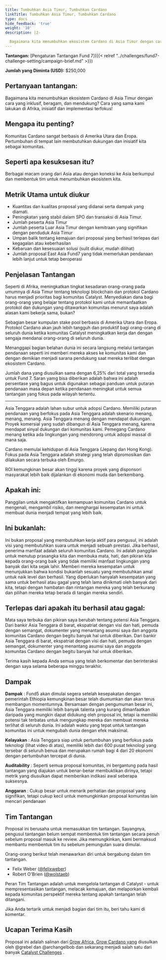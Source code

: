 ```yaml
---
title: Tumbuhkan Asia Timur, Tumbuhkan Cardano
linkTitle: Tumbuhkan Asia Timur, Tumbuhkan Cardano
type: docs
hide_feedback: 'true'
weight: '10'
description: |2-

  Bagaimana kita menumbuhkan ekosistem Cardano di Asia Timur dengan cara yang inklusif, beragam, dan mendukung? Cara yang sama kami lakukan di Afrika, inisiatif dan implementasi terfokus!
---
```


**Tantangan:** [Pengaturan Tantangan Fund 7]({{&lt; relref "../challenges/fund7-challenge-setting/campaign-brief.md" &gt;}})

[](https://cardano.ideascale.com/a/dtd/Grow-Southeast-Asia-Grow-Cardano/367250-48088)

**Jumlah yang Diminta (USD):** $250,000

## Pertanyaan tantangan:

Bagaimana kita menumbuhkan ekosistem Cardano di Asia Timur dengan cara yang inklusif, beragam, dan mendukung? Cara yang sama kami lakukan di Afrika, inisiatif dan implementasi terfokus!

## Mengapa itu penting?

Komunitas Cardano sangat berbasis di Amerika Utara dan Eropa. Pertumbuhan di tempat lain membutuhkan dukungan dan inisiatif kita sebagai komunitas.

## Seperti apa kesuksesan itu?

Berbagai macam orang dari Asia atau dengan koneksi ke Asia berkumpul dan membentuk tim untuk menumbuhkan ekosistem kita.

## Metrik Utama untuk diukur

- Kuantitas dan kualitas proposal yang didanai serta dampak yang diamati.
- Peningkatan yang stabil dalam SPO dan transaksi di Asia Timur.
- Jumlah peserta Asia Timur
- Jumlah peserta Luar Asia Timur dengan kemitraan yang signifikan dengan penduduk Asia Timur
- Umpan balik tentang kemajuan dari proposal yang berhasil terlepas dari kegagalan atau keberhasilan
- Kebaruan dan kesesuaian solusi (sulit diukur, mudah dilihat)
- Jumlah proposal East Asia Fund7 yang tidak memerlukan pendanaan lebih lanjut untuk tetap beroperasi

## Penjelasan Tantangan

Seperti di Afrika, meningkatkan tingkat kesadaran orang-orang pada umumnya di Asia Timur tentang teknologi blockchain dan protokol Cardano harus menjadi prioritas bagi komunitas Catalyst. Menyediakan dana bagi orang-orang yang belajar tentang protokol kami untuk memanfaatkan protokol dan dukungan yang ditawarkan komunitas menurut saya adalah alasan kami bekerja sama, bukan?

Sebagian besar kumpulan stake pool berbasis di Amerika Utara dan Eropa. Protokol Cardano akan jauh lebih tangguh dan produktif bagi orang-orang di seluruh dunia ketika komunitas Catalyst meningkatkan kerja dan dengan sengaja mendanai orang-orang di seluruh dunia.

Menanggapi bagian belahan dunia ini secara langsung melalui tantangan pendanaan seperti ini memberi mereka akses ke komunitas kami dan dengan demikian menjadi sarana pendukung saat mereka terlibat dengan ekosistem Cardano.

Jumlah dana yang diusulkan sama dengan 6,25% dari total yang tersedia untuk Fund 7. Saran yamg bisa diberikan adalah bahwa ini adalah persentase yang bagus untuk digunakan sebagai panduan untuk putaran pendanaan masa depan ketika pendanaan meningkat untuk semua tantangan yang fokus pada wilayah tertentu.

---

Asia Tenggara adalah lahan subur untuk adopsi Cardano. Memiliki putaran pendanaan yang berfokus pada Asia Tenggara adalah skenario menang, menang, menang. Asia Tenggara menang dengan mendapat dukungan. Proyek komersial yang sudah dibangun di Asia Tenggara menang, karena mendapat sinyal dukungan dari komunitas kami. Pemegang Cardano menang ketika ada lingkungan yang mendorong untuk adopsi massal di mana saja.

Cardano memulai kehidupan di Asia Tenggara (Jepang dan Hong Kong). Fokus pada Asia Tenggara adalah strategi yang telah dipromosikan dan dilakukan secara terbuka oleh Emurgo.

ROI kemungkinan besar akan tinggi karena proyek yang disponsori masyarakat lebih baik dijalankan di ekonomi muda dan berkembang.

## Apakah ini:

Panggilan untuk mengaktifkan kemampuan komunitas Cardano untuk mengenali, mengambil risiko, dan menghargai kesempatan ini untuk membuat dunia menjadi tempat yang lebih baik.

## Ini bukanlah:

Ini bukan proposal yang membutuhkan kerja aktif para pengusul, ini adalah visi yang membutuhkan suara untuk menjadi sebuah prestasi. Jika berhasil, penerima manfaat adalah seluruh komunitas Cardano. Ini adalah panggilan untuk menutup prasangka kita dan membuka mata, hati, dan pikiran kita kepada orang-orang baik yang tidak memiliki manfaat lingkungan yang banyak dari kita sejak lahir. Memberi mereka kesempatan untuk menunjukkan bahwa kondisi bukanlah sesuatu yang membutuhkan amal untuk naik level dan berhasil. Yang diperlukan hanyalah kesempatan yang sama untuk berhasil atau gagal yang telah lama dinikmati oleh banyak dari kita, tetapi dengan hambatan dan rintangan mereka yang telah berkurang dan pilihan mereka tetap berada di tangan mereka sendiri.

## Terlepas dari apakah itu berhasil atau gagal:

Mata saya terbuka dan pikiran saya berubah tentang potensi Asia Tenggara. Dari bankir Asia Tenggara di barat, ekspatriat dengan visi dan hati, pemuda dengan semangat, dokumenter yang menantang asumsi saya dan anggota komunitas Cardano dengan begitu banyak hal untuk diberikan. Dari bankir Asia Tenggara di barat, ekspatriat dengan visi dan hati, pemuda dengan semangat, dokumenter yang menantang asumsi saya dan anggota komunitas Cardano dengan begitu banyak hal untuk diberikan.

Terima kasih kepada Anda semua yang telah berkomentar dan berinteraksi dengan saya selama beberapa minggu terakhir.

## Dampak

**Dampak** : Fund5 akan dimulai segera setelah kesepakatan dengan pemerintah Ethiopia kemungkinan besar telah diumumkan dan akan terus membangun momentumnya. Bersamaan dengan pengumuman besar ini, Asia Tenggara memiliki lebih banyak talenta yang kurang dimanfaatkan daripada yang mungkin dapat didukung oleh proposal ini, tetapi ia memiliki potensi tak terbatas untuk mengungkap mereka dan membuat mereka terlihat di seluruh dunia. Ini adalah waktu yang tepat untuk tantangan komunitas ini untuk mengubah dunia dengan efek maksimal.

**Kelayakan** : Asia Tenggara siap untuk pertumbuhan yang berfokus pada teknologi (lihat video di atas), memiliki lebih dari 600 pusat teknologi yang tersebar di seluruh benua dan merupakan rumah bagi 4 dari 20 ekonomi dengan pertumbuhan tercepat di dunia.

**Auditability** : Seperti semua proposal komunitas, ini bergantung pada hasil tantangan yang diajukan untuk benar-benar membuktikan dirinya, tetapi metrik yang diusulkan dapat memberikan indikasi awal seberapa suksesnya.

**Anggaran** : Cukup besar untuk menarik perhatian dan proposal yang signifikan, tetapi cukup kecil untuk memungkinkan proposal komunitas lain mencari pendanaan

## Tim Tantangan

Proposal ini berusaha untuk memasukkan tim tantangan. Sayangnya, pengusul tantangan belum sempat membentuk tim tantangan secara penuh sebelum proposal masuk ke review. Jika memungkinkan, kami bermaksud membantu membentuk tim itu sebelum pemungutan suara dimulai.

Orang-orang berikut telah menawarkan diri untuk bergabung dalam tim tantangan.

- Felix Weber ([@felixweber](https://cardano.ideascale.com/a/pmd/3077912-48088?))
- Robert O'Brien ([@wolstaeb](https://cardano.ideascale.com/a/pmd/3056857-48088?))

Peran Tim Tantangan adalah untuk mengelola tantangan di Catalyst - untuk mempresentasikan tantangan, melacak kemajuan, dan melaporkan kembali kepada komunitas perspektif mereka tentang apakah tantangan telah ditangani.

Jika Anda tertarik untuk menjadi bagian dari tim itu, beri tahu kami di komentar.

## Ucapan Terima Kasih

Proposal ini adalah salinan dari [Grow Africa, Grow Cardano yang](https://cardano.ideascale.com/a/dtd/Grow-Africa-Grow-Cardano/333079-48088) diusulkan oleh @grebel dan @archangelbob dan sekarang menjadi salah satu dari banyak [Catalyst Challenges](https://cardano.ideascale.com/a/campaign-home/26108) .
